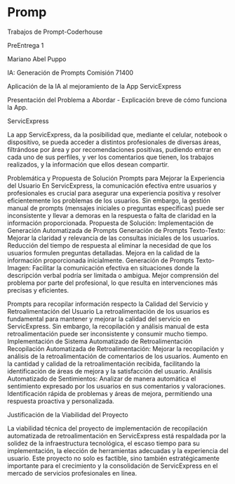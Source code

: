 # Promp
Trabajos de Prompt-Coderhouse



PreEntrega 1

Mariano Abel Puppo

IA: Generación de Prompts
Comisión 71400

Aplicación de la IA al mejoramiento de la App ServicExpress


Presentación del Problema a Abordar - Explicación breve de cómo funciona la App.

ServicExpress
 
La app ServicExpress, da la posibilidad que, mediante el celular, notebook o dispositivo, se pueda acceder a distintos profesionales de diversas áreas, filtrándose por área y por recomendaciones positivas, pudiendo entrar en cada uno de sus perfiles, y ver los comentarios que tienen, los trabajos realizados, y la información que ellos desean compartir.

Problemática y Propuesta de Solución
Prompts para Mejorar la Experiencia del Usuario
En ServicExpress, la comunicación efectiva entre usuarios y profesionales es crucial para asegurar una experiencia positiva y resolver eficientemente los problemas de los usuarios. Sin embargo, la gestión manual de prompts (mensajes iniciales o preguntas específicas) puede ser inconsistente y llevar a demoras en la respuesta o falta de claridad en la información proporcionada.
Propuesta de Solución: Implementación de Generación Automatizada de Prompts
Generación de Prompts Texto-Texto:
Mejorar la claridad y relevancia de las consultas iniciales de los usuarios.
Reducción del tiempo de respuesta al eliminar la necesidad de que los usuarios formulen preguntas detalladas. Mejora en la calidad de la información proporcionada inicialmente.
Generación de Prompts Texto-Imagen:
Facilitar la comunicación efectiva en situaciones donde la descripción verbal podría ser limitada o ambigua.
Mejor comprensión del problema por parte del profesional, lo que resulta en intervenciones más precisas y eficientes.

Prompts para recopilar información respecto la Calidad del Servicio y Retroalimentación del Usuario
La retroalimentación de los usuarios es fundamental para mantener y mejorar la calidad del servicio en ServicExpress. Sin embargo, la recopilación y análisis manual de esta retroalimentación puede ser inconsistente y consumir mucho tiempo.
Implementación de Sistema Automatizado de Retroalimentación
Recopilación Automatizada de Retroalimentación:
Mejorar la recopilación y análisis de la retroalimentación de comentarios de los usuarios.
Aumento en la cantidad y calidad de la retroalimentación recibida, facilitando la identificación de áreas de mejora y la satisfacción del usuario.
Análisis Automatizado de Sentimientos:
Analizar de manera automática el sentimiento expresado por los usuarios en sus comentarios y valoraciones.
Identificación rápida de problemas y áreas de mejora, permitiendo una respuesta proactiva y personalizada.

Justificación de la Viabilidad del Proyecto

La viabilidad técnica del proyecto de implementación de recopilación automatizada de retroalimentación en ServicExpress está respaldada por la solidez de la infraestructura tecnológica, el escaso tiempo para su implementación, la elección de herramientas adecuadas y la experiencia del usuario. Este proyecto no solo es factible, sino también estratégicamente importante para el crecimiento y la consolidación de ServicExpress en el mercado de servicios profesionales en línea.
